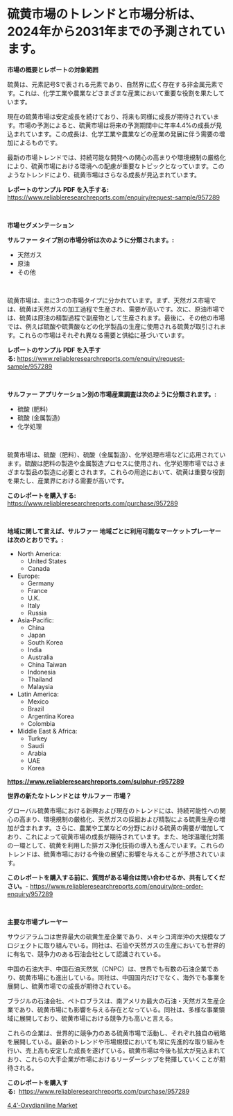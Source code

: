 <p><h1>硫黄市場のトレンドと市場分析は、2024年から2031年までの予測されています。</h1></p><p><strong>市場の概要とレポートの対象範囲</strong></p>
<p><p>硫黄は、元素記号Sで表される元素であり、自然界に広く存在する非金属元素です。これは、化学工業や農業などさまざまな産業において重要な役割を果たしています。</p><p>現在の硫黄市場は安定成長を続けており、将来も同様に成長が期待されています。市場の予測によると、硫黄市場は将来の予測期間中に年率4.4%の成長が見込まれています。この成長は、化学工業や農業などの産業の発展に伴う需要の増加によるものです。</p><p>最新の市場トレンドでは、持続可能な開発への関心の高まりや環境規制の厳格化により、硫黄市場における環境への配慮が重要なトピックとなっています。このようなトレンドにより、硫黄市場はさらなる成長が見込まれています。</p></p>
<p><strong>レポートのサンプル PDF を入手する:</strong> <a href="https://www.reliableresearchreports.com/enquiry/request-sample/957289">https://www.reliableresearchreports.com/enquiry/request-sample/957289</a></p>
<p>&nbsp;</p>
<p><strong>市場セグメンテーション</strong></p>
<p><strong>サルファー タイプ別の市場分析は次のように分類されます。:</strong></p>
<p><ul><li>天然ガス</li><li>原油</li><li>その他</li></ul></p>
<p>&nbsp;</p>
<p><p>硫黄市場は、主に3つの市場タイプに分かれています。まず、天然ガス市場では、硫黄は天然ガスの加工過程で生産され、需要が高いです。次に、原油市場では、硫黄は原油の精製過程で副産物として生産されます。最後に、その他の市場では、例えば硫酸や硫黄酸などの化学製品の生産に使用される硫黄が取引されます。これらの市場はそれぞれ異なる需要と供給に基づいています。</p></p>
<p><strong>レポートのサンプル PDF を入手する:</strong>&nbsp;<a href="https://www.reliableresearchreports.com/enquiry/request-sample/957289">https://www.reliableresearchreports.com/enquiry/request-sample/957289</a></p>
<p>&nbsp;</p>
<p><strong> サルファー アプリケーション別の市場産業調査は次のように分類されます。:</strong></p>
<p><ul><li>硫酸 (肥料)</li><li>硫酸 (金属製造)</li><li>化学処理</li></ul></p>
<p>&nbsp;</p>
<p><p>硫黄市場は、硫酸（肥料）、硫酸（金属製造）、化学処理市場などに応用されています。硫酸は肥料の製造や金属製造プロセスに使用され、化学処理市場ではさまざまな製品の製造に必要とされます。これらの用途において、硫黄は重要な役割を果たし、産業界における需要が高いです。</p></p>
<p><strong>このレポートを購入する:</strong>&nbsp; <a href="https://www.reliableresearchreports.com/purchase/957289">https://www.reliableresearchreports.com/purchase/957289</a></p>
<p>&nbsp;</p>
<p><strong>地域に関して言えば、サルファー 地域ごとに利用可能なマーケットプレーヤーは次のとおりです。:</strong></p>
<p><ul>
    <li>
        North America:
        <ul>
            <li>United States</li>
            <li>Canada</li>
        </ul>
    </li>
    <li>
        Europe:
        <ul>
            <li>Germany</li>
            <li>France</li>
            <li>U.K.</li>
            <li>Italy</li>
            <li>Russia</li>
        </ul>
    </li>
    <li>
        Asia-Pacific:
        <ul>
            <li>China</li>
            <li>Japan</li>
            <li>South Korea</li>
            <li>India</li>
            <li>Australia</li>
            <li>China Taiwan</li>
            <li>Indonesia</li>
            <li>Thailand</li>
            <li>Malaysia</li>
        </ul>
    </li>
    <li>
        Latin America:
        <ul>
            <li>Mexico</li>
            <li>Brazil</li>
            <li>Argentina Korea</li>
            <li>Colombia</li>
        </ul>
    </li>
    <li>
        Middle East & Africa:
        <ul>
            <li>Turkey</li>
            <li>Saudi</li>
            <li>Arabia</li>
            <li>UAE</li>
            <li>Korea</li>
        </ul>
    </li>
    </ul></p>
<p><strong><a href="https://www.reliableresearchreports.com/sulphur-r957289">https://www.reliableresearchreports.com/sulphur-r957289</a></strong>&nbsp;</p>
<p><strong>世界の新たなトレンドとは サルファー 市場？</strong></p>
<p><p>グローバル硫黄市場における新興および現在のトレンドには、持続可能性への関心の高まり、環境規制の厳格化、天然ガスの採掘および精製による硫黄生産の増加が含まれます。さらに、農業や工業などの分野における硫黄の需要が増加しており、これによって硫黄市場の成長が期待されています。また、地球温暖化対策の一環として、硫黄を利用した排ガス浄化技術の導入も進んでいます。これらのトレンドは、硫黄市場における今後の展望に影響を与えることが予想されています。</p></p>
<p><strong>このレポートを購入する前に、質問がある場合は問い合わせるか、共有してください。</strong>- <a href="https://www.reliableresearchreports.com/enquiry/pre-order-enquiry/957289">https://www.reliableresearchreports.com/enquiry/pre-order-enquiry/957289</a></p>
<p>&nbsp;</p>
<p><strong>主要な市場プレーヤー</strong></p>
<p><p>サウジアラムコは世界最大の硫黄生産企業であり、メキシコ湾岸沖の大規模なプロジェクトに取り組んでいる。同社は、石油や天然ガスの生産においても世界的に有名で、競争力のある石油会社として認識されている。</p><p>中国の石油大手、中国石油天然気（CNPC）は、世界でも有数の石油企業であり、硫黄市場にも進出している。同社は、中国国内だけでなく、海外でも事業を展開し、硫黄市場での成長が期待されている。</p><p>ブラジルの石油会社、ペトロブラスは、南アメリカ最大の石油・天然ガス生産企業であり、硫黄市場にも影響を与える存在となっている。同社は、多様な事業領域に展開しており、硫黄市場における競争力も高いと言える。</p><p>これらの企業は、世界的に競争力のある硫黄市場で活動し、それぞれ独自の戦略を展開している。最新のトレンドや市場規模においても常に先進的な取り組みを行い、売上高も安定した成長を遂げている。硫黄市場は今後も拡大が見込まれており、これらの大手企業が市場におけるリーダーシップを発揮していくことが期待される。</p></p>
<p><strong>このレポートを購入する:</strong>&nbsp;&nbsp;<a href="https://www.reliableresearchreports.com/purchase/957289">https://www.reliableresearchreports.com/purchase/957289</a></p>
<p><p><a href="https://changeable-paste-463.notion.site/4-4-Oxydianiline-Market-Analysis-Its-CAGR-Market-Segmentation-and-Global-Industry-Overview-3c1cb25677704913b84003efda030eff">4,4’-Oxydianiline Market</a></p></p>
